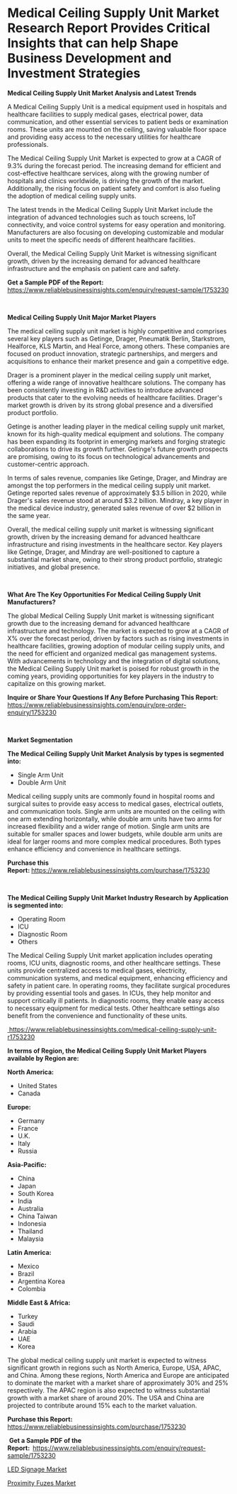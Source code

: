 <p><h1>Medical Ceiling Supply Unit Market Research Report Provides Critical Insights that can help Shape Business Development and Investment Strategies</h1></p><p><strong>Medical Ceiling Supply Unit Market Analysis and Latest Trends</strong></p>
<p><p>A Medical Ceiling Supply Unit is a medical equipment used in hospitals and healthcare facilities to supply medical gases, electrical power, data communication, and other essential services to patient beds or examination rooms. These units are mounted on the ceiling, saving valuable floor space and providing easy access to the necessary utilities for healthcare professionals.</p><p>The Medical Ceiling Supply Unit Market is expected to grow at a CAGR of 9.3% during the forecast period. The increasing demand for efficient and cost-effective healthcare services, along with the growing number of hospitals and clinics worldwide, is driving the growth of the market. Additionally, the rising focus on patient safety and comfort is also fueling the adoption of medical ceiling supply units.</p><p>The latest trends in the Medical Ceiling Supply Unit Market include the integration of advanced technologies such as touch screens, IoT connectivity, and voice control systems for easy operation and monitoring. Manufacturers are also focusing on developing customizable and modular units to meet the specific needs of different healthcare facilities.</p><p>Overall, the Medical Ceiling Supply Unit Market is witnessing significant growth, driven by the increasing demand for advanced healthcare infrastructure and the emphasis on patient care and safety.</p></p>
<p><strong>Get a Sample PDF of the Report:&nbsp;</strong> <a href="https://www.reliablebusinessinsights.com/enquiry/request-sample/1753230">https://www.reliablebusinessinsights.com/enquiry/request-sample/1753230</a></p>
<p>&nbsp;</p>
<p><strong>Medical Ceiling Supply Unit Major Market Players</strong></p>
<p><p>The medical ceiling supply unit market is highly competitive and comprises several key players such as Getinge, Drager, Pneumatik Berlin, Starkstrom, Healforce, KLS Martin, and Heal Force, among others. These companies are focused on product innovation, strategic partnerships, and mergers and acquisitions to enhance their market presence and gain a competitive edge.</p><p>Drager is a prominent player in the medical ceiling supply unit market, offering a wide range of innovative healthcare solutions. The company has been consistently investing in R&D activities to introduce advanced products that cater to the evolving needs of healthcare facilities. Drager's market growth is driven by its strong global presence and a diversified product portfolio.</p><p>Getinge is another leading player in the medical ceiling supply unit market, known for its high-quality medical equipment and solutions. The company has been expanding its footprint in emerging markets and forging strategic collaborations to drive its growth further. Getinge's future growth prospects are promising, owing to its focus on technological advancements and customer-centric approach.</p><p>In terms of sales revenue, companies like Getinge, Drager, and Mindray are amongst the top performers in the medical ceiling supply unit market. Getinge reported sales revenue of approximately $3.5 billion in 2020, while Drager's sales revenue stood at around $3.2 billion. Mindray, a key player in the medical device industry, generated sales revenue of over $2 billion in the same year.</p><p>Overall, the medical ceiling supply unit market is witnessing significant growth, driven by the increasing demand for advanced healthcare infrastructure and rising investments in the healthcare sector. Key players like Getinge, Drager, and Mindray are well-positioned to capture a substantial market share, owing to their strong product portfolio, strategic initiatives, and global presence.</p></p>
<p>&nbsp;</p>
<p><strong>What Are The Key Opportunities For Medical Ceiling Supply Unit Manufacturers?</strong></p>
<p><p>The global Medical Ceiling Supply Unit market is witnessing significant growth due to the increasing demand for advanced healthcare infrastructure and technology. The market is expected to grow at a CAGR of X% over the forecast period, driven by factors such as rising investments in healthcare facilities, growing adoption of modular ceiling supply units, and the need for efficient and organized medical gas management systems. With advancements in technology and the integration of digital solutions, the Medical Ceiling Supply Unit market is poised for robust growth in the coming years, providing opportunities for key players in the industry to capitalize on this growing market.</p></p>
<p><strong>Inquire or Share Your Questions If Any Before Purchasing This Report:</strong> <a href="https://www.reliablebusinessinsights.com/enquiry/pre-order-enquiry/1753230">https://www.reliablebusinessinsights.com/enquiry/pre-order-enquiry/1753230</a></p>
<p>&nbsp;</p>
<p><strong>Market Segmentation</strong></p>
<p><strong>The Medical Ceiling Supply Unit Market Analysis by types is segmented into:</strong></p>
<p><ul><li>Single Arm Unit</li><li>Double Arm Unit</li></ul></p>
<p><p>Medical ceiling supply units are commonly found in hospital rooms and surgical suites to provide easy access to medical gases, electrical outlets, and communication tools. Single arm units are mounted on the ceiling with one arm extending horizontally, while double arm units have two arms for increased flexibility and a wider range of motion. Single arm units are suitable for smaller spaces and lower budgets, while double arm units are ideal for larger rooms and more complex medical procedures. Both types enhance efficiency and convenience in healthcare settings.</p></p>
<p><strong>Purchase this Report:&nbsp;</strong><a href="https://www.reliablebusinessinsights.com/purchase/1753230">https://www.reliablebusinessinsights.com/purchase/1753230</a></p>
<p>&nbsp;</p>
<p><strong>The Medical Ceiling Supply Unit Market Industry Research by Application is segmented into:</strong></p>
<p><ul><li>Operating Room</li><li>ICU</li><li>Diagnostic Room</li><li>Others</li></ul></p>
<p><p>The Medical Ceiling Supply Unit market application includes operating rooms, ICU units, diagnostic rooms, and other healthcare settings. These units provide centralized access to medical gases, electricity, communication systems, and medical equipment, enhancing efficiency and safety in patient care. In operating rooms, they facilitate surgical procedures by providing essential tools and gases. In ICUs, they help monitor and support critically ill patients. In diagnostic rooms, they enable easy access to necessary equipment for medical tests. Other healthcare settings also benefit from the convenience and functionality of these units.</p></p>
<p><a href="https://www.reliablebusinessinsights.com/medical-ceiling-supply-unit-r1753230">&nbsp;https://www.reliablebusinessinsights.com/medical-ceiling-supply-unit-r1753230</a></p>
<p><strong>In terms of Region, the Medical Ceiling Supply Unit Market Players available by Region are:</strong></p>
<p>
    <p> <strong> North America: </strong>
        <ul>
            <li>United States</li>
            <li>Canada</li>
        </ul>
        </p> 
    <p> <strong> Europe: </strong>
        <ul>
            <li>Germany</li>
            <li>France</li>
            <li>U.K.</li>
            <li>Italy</li>
            <li>Russia</li>
        </ul>
        </p> 
    <p> <strong> Asia-Pacific: </strong>
        <ul>
            <li>China</li>
            <li>Japan</li>
            <li>South Korea</li>
            <li>India</li>
            <li>Australia</li>
            <li>China Taiwan</li>
            <li>Indonesia</li>
            <li>Thailand</li>
            <li>Malaysia</li>
        </ul>
        </p> 
    <p> <strong> Latin America: </strong>
        <ul>
            <li>Mexico</li>
            <li>Brazil</li>
            <li>Argentina Korea</li>
            <li>Colombia</li>
        </ul>
        </p> 
    <p> <strong> Middle East & Africa: </strong>
        <ul>
            <li>Turkey</li>
            <li>Saudi</li>
            <li>Arabia</li>
            <li>UAE</li>
            <li>Korea</li>
        </ul>
    </p>
    </p>
<p><p>The global medical ceiling supply unit market is expected to witness significant growth in regions such as North America, Europe, USA, APAC, and China. Among these regions, North America and Europe are anticipated to dominate the market with a market share of approximately 30% and 25% respectively. The APAC region is also expected to witness substantial growth with a market share of around 20%. The USA and China are projected to contribute around 15% each to the market valuation.</p></p>
<p><strong>Purchase this Report: </strong><a href="https://www.reliablebusinessinsights.com/purchase/1753230">https://www.reliablebusinessinsights.com/purchase/1753230</a></p>
<p>&nbsp;<strong>Get a Sample PDF of the Report:&nbsp;&nbsp;</strong><a href="https://www.reliablebusinessinsights.com/enquiry/request-sample/1753230">https://www.reliablebusinessinsights.com/enquiry/request-sample/1753230</a></p>
<p><strong></strong></p>
<p><p><a href="https://medium.com/@ethanlehner/led-signage-market-report-by-product-type-720p-1080p-other-end-use-3ebb0c3e4090">LED Signage Market</a></p><p><a href="https://medium.com/@go-emi/navigating-the-global-proximity-fuzes-market-landscape-trends-forecasts-and-impact-analysis-3c8f01240302">Proximity Fuzes Market</a></p></p>
